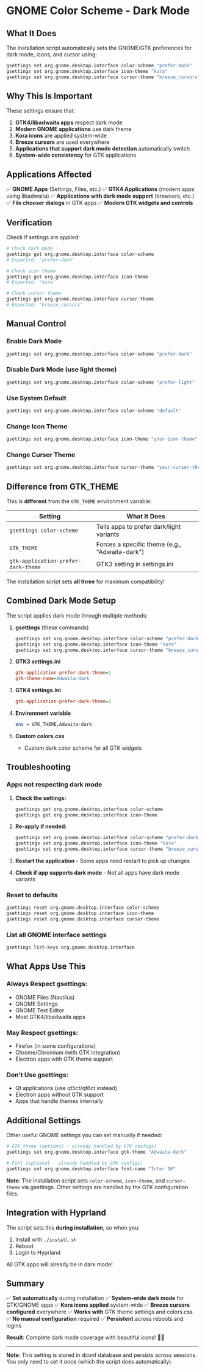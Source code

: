 # GNOME Color Scheme - Dark Mode

## What It Does

The installation script automatically sets the GNOME/GTK preferences for dark mode, icons, and cursor using:

```bash
gsettings set org.gnome.desktop.interface color-scheme "prefer-dark"
gsettings set org.gnome.desktop.interface icon-theme "kora"
gsettings set org.gnome.desktop.interface cursor-theme "breeze_cursors"
```

## Why This Is Important

These settings ensure that:

1. **GTK4/libadwaita apps** respect dark mode
2. **Modern GNOME applications** use dark theme
3. **Kora icons** are applied system-wide
4. **Breeze cursors** are used everywhere
5. **Applications that support dark mode detection** automatically switch
6. **System-wide consistency** for GTK applications

## Applications Affected

✅ **GNOME Apps** (Settings, Files, etc.)
✅ **GTK4 Applications** (modern apps using libadwaita)
✅ **Applications with dark mode support** (browsers, etc.)
✅ **File chooser dialogs** in GTK apps
✅ **Modern GTK widgets and controls**

## Verification

Check if settings are applied:

```bash
# Check dark mode
gsettings get org.gnome.desktop.interface color-scheme
# Expected: 'prefer-dark'

# Check icon theme
gsettings get org.gnome.desktop.interface icon-theme
# Expected: 'kora'

# Check cursor theme
gsettings get org.gnome.desktop.interface cursor-theme
# Expected: 'breeze_cursors'
```

## Manual Control

### Enable Dark Mode

```bash
gsettings set org.gnome.desktop.interface color-scheme "prefer-dark"
```

### Disable Dark Mode (use light theme)

```bash
gsettings set org.gnome.desktop.interface color-scheme "prefer-light"
```

### Use System Default

```bash
gsettings set org.gnome.desktop.interface color-scheme "default"
```

### Change Icon Theme

```bash
gsettings set org.gnome.desktop.interface icon-theme "your-icon-theme"
```

### Change Cursor Theme

```bash
gsettings set org.gnome.desktop.interface cursor-theme "your-cursor-theme"
```

## Difference from GTK_THEME

This is **different** from the `GTK_THEME` environment variable:

| Setting | What It Does |
|---------|--------------|
| `gsettings color-scheme` | Tells apps to prefer dark/light variants |
| `GTK_THEME` | Forces a specific theme (e.g., "Adwaita-dark") |
| `gtk-application-prefer-dark-theme` | GTK3 setting in settings.ini |

The installation script sets **all three** for maximum compatibility!

## Combined Dark Mode Setup

The script applies dark mode through multiple methods:

1. **gsettings** (these commands)
   ```bash
   gsettings set org.gnome.desktop.interface color-scheme "prefer-dark"
   gsettings set org.gnome.desktop.interface icon-theme "kora"
   gsettings set org.gnome.desktop.interface cursor-theme "breeze_cursors"
   ```

2. **GTK3 settings.ini**
   ```ini
   gtk-application-prefer-dark-theme=1
   gtk-theme-name=Adwaita-dark
   ```

3. **GTK4 settings.ini**
   ```ini
   gtk-application-prefer-dark-theme=1
   ```

4. **Environment variable**
   ```bash
   env = GTK_THEME,Adwaita-dark
   ```

5. **Custom colors.css**
   - Custom dark color scheme for all GTK widgets

## Troubleshooting

### Apps not respecting dark mode

1. **Check the settings:**
   ```bash
   gsettings get org.gnome.desktop.interface color-scheme
   gsettings get org.gnome.desktop.interface icon-theme
   ```

2. **Re-apply if needed:**
   ```bash
   gsettings set org.gnome.desktop.interface color-scheme "prefer-dark"
   gsettings set org.gnome.desktop.interface icon-theme "kora"
   gsettings set org.gnome.desktop.interface cursor-theme "breeze_cursors"
   ```

3. **Restart the application** - Some apps need restart to pick up changes

4. **Check if app supports dark mode** - Not all apps have dark mode variants

### Reset to defaults

```bash
gsettings reset org.gnome.desktop.interface color-scheme
gsettings reset org.gnome.desktop.interface icon-theme
gsettings reset org.gnome.desktop.interface cursor-theme
```

### List all GNOME interface settings

```bash
gsettings list-keys org.gnome.desktop.interface
```

## What Apps Use This

### Always Respect gsettings:
- GNOME Files (Nautilus)
- GNOME Settings
- GNOME Text Editor
- Most GTK4/libadwaita apps

### May Respect gsettings:
- Firefox (in some configurations)
- Chrome/Chromium (with GTK integration)
- Electron apps with GTK theme support

### Don't Use gsettings:
- Qt applications (use qt5ct/qt6ct instead)
- Electron apps without GTK support
- Apps that handle themes internally

## Additional Settings

Other useful GNOME settings you can set manually if needed:

```bash
# GTK theme (optional - already handled by GTK configs)
gsettings set org.gnome.desktop.interface gtk-theme "Adwaita-dark"

# Font (optional - already handled by GTK configs)
gsettings set org.gnome.desktop.interface font-name "Inter 10"
```

**Note**: The installation script sets `color-scheme`, `icon-theme`, and `cursor-theme` via gsettings. Other settings are handled by the GTK configuration files.

## Integration with Hyprland

The script sets this **during installation**, so when you:

1. Install with `./install.sh`
2. Reboot
3. Login to Hyprland

All GTK apps will already be in dark mode!

## Summary

✅ **Set automatically** during installation
✅ **System-wide dark mode** for GTK/GNOME apps
✅ **Kora icons applied** system-wide
✅ **Breeze cursors configured** everywhere
✅ **Works with** GTK theme settings and colors.css
✅ **No manual configuration** required
✅ **Persistent** across reboots and logins

**Result**: Complete dark mode coverage with beautiful icons! 🌙✨

---

**Note**: This setting is stored in dconf database and persists across sessions. You only need to set it once (which the script does automatically).
